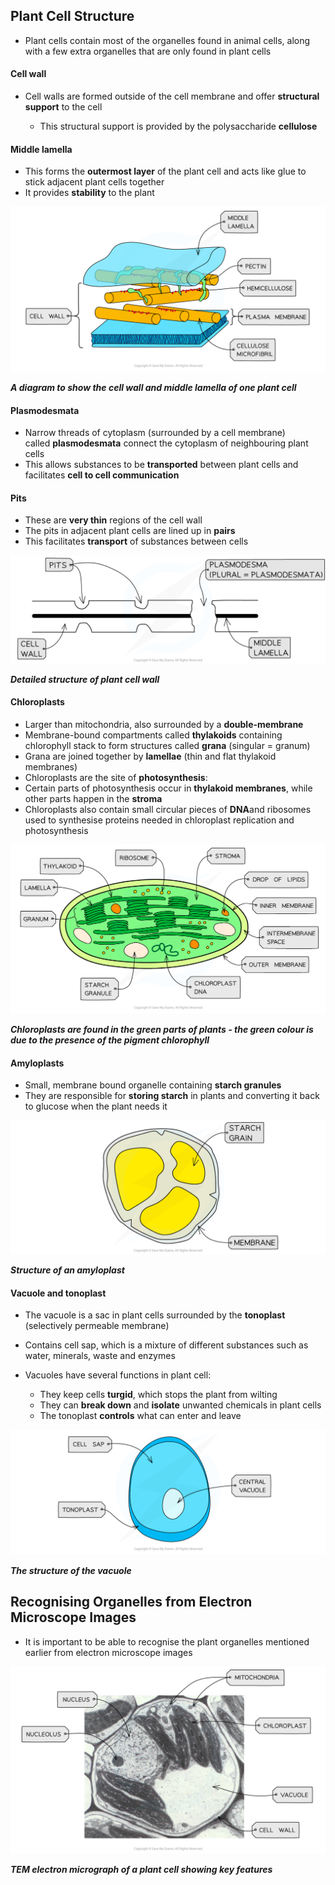 ## Plant Cell Structure

* Plant cells contain most of the organelles found in animal cells, along with a few extra organelles that are only found in plant cells

#### Cell wall

* Cell walls are formed outside of the cell membrane and offer **structural support** to the cell

  + This structural support is provided by the polysaccharide **cellulose**

#### Middle lamella

* This forms the **outermost layer** of the plant cell and acts like glue to stick adjacent plant cells together
* It provides **stability** to the plant

![Cell components_Cell wall](Cell-components_Cell-wall.png)

***A diagram to show the cell wall and middle lamella of one plant cell***

#### Plasmodesmata

* Narrow threads of cytoplasm (surrounded by a cell membrane) called **plasmodesmata** connect the cytoplasm of neighbouring plant cells
* This allows substances to be **transported** between plant cells and facilitates **cell to cell communication**

#### Pits

* These are **very thin** regions of the cell wall
* The pits in adjacent plant cells are lined up in **pairs**
* This facilitates **transport** of substances between cells

![detailed-structure-of-plant-cell-wall](detailed-structure-of-plant-cell-wall.png)

***Detailed structure of plant cell wall***

#### Chloroplasts

* Larger than mitochondria, also surrounded by a **double-membrane**
* Membrane-bound compartments called **thylakoids** containing chlorophyll stack to form structures called **grana** (singular = granum)
* Grana are joined together by **lamellae** (thin and flat thylakoid membranes)
* Chloroplasts are the site of **photosynthesis**:
* Certain parts of photosynthesis occur in **thylakoid membranes**, while other parts happen in the **stroma**
* Chloroplasts also contain small circular pieces of **DNA**and ribosomes used to synthesise proteins needed in chloroplast replication and photosynthesis

![Cell components_Chloroplast](Cell-components_Chloroplast.png)

***Chloroplasts are found in the green parts of plants - the green colour is due to the presence of the pigment chlorophyll***

#### Amyloplasts

* Small, membrane bound organelle containing **starch granules**
* They are responsible for **storing starch** in plants and converting it back to glucose when the plant needs it

![structure-of-an-amyloplast](structure-of-an-amyloplast.png)

***Structure of an amyloplast***

#### Vacuole and tonoplast

* The vacuole is a sac in plant cells surrounded by the **tonoplast** (selectively permeable membrane)
* Contains cell sap, which is a mixture of different substances such as water, minerals, waste and enzymes
* Vacuoles have several functions in plant cell:

  + They keep cells **turgid**, which stops the plant from wilting
  + They can **break down** and **isolate** unwanted chemicals in plant cells
  + The tonoplast **controls** what can enter and leave

![Cell components_Vacuole](Cell-components_Vacuole.png)

***The structure of the vacuole***

## Recognising Organelles from Electron Microscope Images

* It is important to be able to recognise the plant organelles mentioned earlier from electron microscope images

![Plant Cell Micrograph](Plant-Cell-Micrograph.png)

***TEM electron micrograph of a plant cell showing key features***